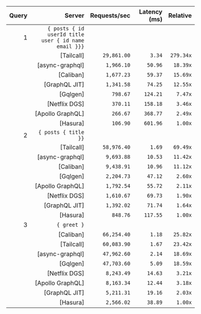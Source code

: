 <!-- PERFORMANCE_RESULTS_START -->

| Query | Server | Requests/sec | Latency (ms) | Relative |
|-------:|--------:|--------------:|--------------:|---------:|
| 1 | `{ posts { id userId title user { id name email }}}` |
|| [Tailcall] | `29,861.00` | `3.34` | `279.34x` |
|| [async-graphql] | `1,966.10` | `50.96` | `18.39x` |
|| [Caliban] | `1,677.23` | `59.37` | `15.69x` |
|| [GraphQL JIT] | `1,341.58` | `74.25` | `12.55x` |
|| [Gqlgen] | `798.67` | `124.21` | `7.47x` |
|| [Netflix DGS] | `370.11` | `158.18` | `3.46x` |
|| [Apollo GraphQL] | `266.67` | `368.77` | `2.49x` |
|| [Hasura] | `106.90` | `601.96` | `1.00x` |
| 2 | `{ posts { title }}` |
|| [Tailcall] | `58,976.40` | `1.69` | `69.49x` |
|| [async-graphql] | `9,693.88` | `10.53` | `11.42x` |
|| [Caliban] | `9,438.91` | `10.96` | `11.12x` |
|| [Gqlgen] | `2,204.73` | `47.12` | `2.60x` |
|| [Apollo GraphQL] | `1,792.54` | `55.72` | `2.11x` |
|| [Netflix DGS] | `1,610.67` | `69.73` | `1.90x` |
|| [GraphQL JIT] | `1,392.02` | `71.74` | `1.64x` |
|| [Hasura] | `848.76` | `117.55` | `1.00x` |
| 3 | `{ greet }` |
|| [Caliban] | `66,254.40` | `1.18` | `25.82x` |
|| [Tailcall] | `60,083.90` | `1.67` | `23.42x` |
|| [async-graphql] | `47,962.60` | `2.14` | `18.69x` |
|| [Gqlgen] | `47,703.60` | `5.09` | `18.59x` |
|| [Netflix DGS] | `8,243.49` | `14.63` | `3.21x` |
|| [Apollo GraphQL] | `8,163.34` | `12.44` | `3.18x` |
|| [GraphQL JIT] | `5,211.31` | `19.16` | `2.03x` |
|| [Hasura] | `2,566.02` | `38.89` | `1.00x` |

<!-- PERFORMANCE_RESULTS_END -->
